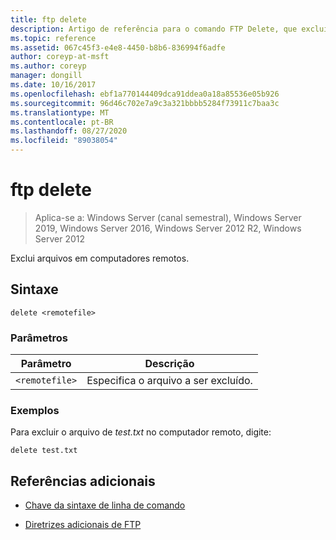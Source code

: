 ```yaml
---
title: ftp delete
description: Artigo de referência para o comando FTP Delete, que exclui arquivos em computadores remotos.
ms.topic: reference
ms.assetid: 067c45f3-e4e8-4450-b8b6-836994f6adfe
author: coreyp-at-msft
ms.author: coreyp
manager: dongill
ms.date: 10/16/2017
ms.openlocfilehash: ebf1a770144409dca91ddea0a18a85536e05b926
ms.sourcegitcommit: 96d46c702e7a9c3a321bbbb5284f73911c7baa3c
ms.translationtype: MT
ms.contentlocale: pt-BR
ms.lasthandoff: 08/27/2020
ms.locfileid: "89038054"
---
```

# <a name="ftp-delete"></a>ftp delete

> Aplica-se a: Windows Server (canal semestral), Windows Server 2019, Windows Server 2016, Windows Server 2012 R2, Windows Server 2012

Exclui arquivos em computadores remotos.

## <a name="syntax"></a>Sintaxe

```
delete <remotefile>
```

### <a name="parameters"></a>Parâmetros

| Parâmetro | Descrição |
| --------- | ----------- |
| `<remotefile>` | Especifica o arquivo a ser excluído. |

### <a name="examples"></a>Exemplos

Para excluir o arquivo de *test.txt* no computador remoto, digite:

```
delete test.txt
```

## <a name="additional-references"></a>Referências adicionais

- [Chave da sintaxe de linha de comando](command-line-syntax-key.md)

- [Diretrizes adicionais de FTP](/previous-versions/orphan-topics/ws.10/cc756013(v=ws.10))
